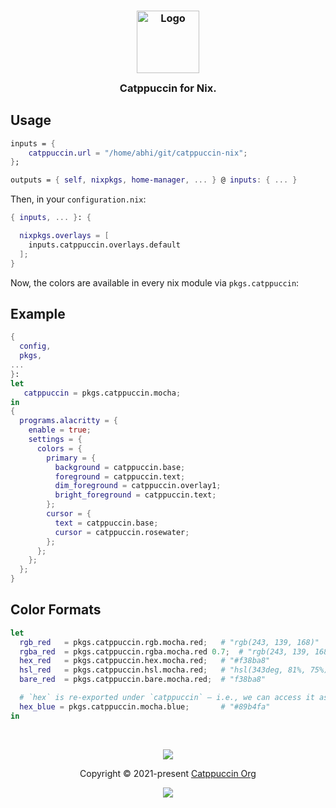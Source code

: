 <h3 align="center">
        <img src="https://raw.githubusercontent.com/catppuccin/catppuccin/main/assets/logos/exports/1544x1544_circle.png" width="100" alt="Logo"/><br/>
        <img src="https://raw.githubusercontent.com/catppuccin/catppuccin/main/assets/misc/transparent.png" height="30" width="0px"/>
        Catppuccin for Nix.
        <img src="https://raw.githubusercontent.com/catppuccin/catppuccin/main/assets/misc/transparent.png" height="30" width="0px"/>
</h3>

<!-- # Catppuccin for Nix. -->

## Usage 

```nix 
inputs = {
    catppuccin.url = "/home/abhi/git/catppuccin-nix";
};

outputs = { self, nixpkgs, home-manager, ... } @ inputs: { ... }
```

Then, in your `configuration.nix`:

```nix 
{ inputs, ... }: {

  nixpkgs.overlays = [
    inputs.catppuccin.overlays.default
  ];
}
```

Now, the colors are available in every nix module via `pkgs.catppuccin`:

## Example 

```nix 
{
  config,
  pkgs,
...
}:
let
   catppuccin = pkgs.catppuccin.mocha;
in 
{
  programs.alacritty = {
    enable = true;
    settings = {
      colors = {
        primary = {
          background = catppuccin.base;
          foreground = catppuccin.text;
          dim_foreground = catppuccin.overlay1;
          bright_foreground = catppuccin.text;
        };
        cursor = { 
          text = catppuccin.base;
          cursor = catppuccin.rosewater;
        };
      };
    };
  };
}

```

## Color Formats

```nix 
let
  rgb_red   = pkgs.catppuccin.rgb.mocha.red;   # "rgb(243, 139, 168)"
  rgba_red  = pkgs.catppuccin.rgba.mocha.red 0.7;  # "rgb(243, 139, 168, 0.7)"
  hex_red   = pkgs.catppuccin.hex.mocha.red;   # "#f38ba8"
  hsl_red   = pkgs.catppuccin.hsl.mocha.red;   # "hsl(343deg, 81%, 75%)"
  bare_red  = pkgs.catppuccin.bare.mocha.red;  # "f38ba8"

  # `hex` is re-exported under `catppuccin` — i.e., we can access it as:
  hex_blue = pkgs.catppuccin.mocha.blue;       # "#89b4fa"
in
```


&nbsp;
<p align="center">
	<img src="https://raw.githubusercontent.com/catppuccin/catppuccin/main/assets/footers/gray0_ctp_on_line.svg?sanitize=true" />
</p>
<p align="center">
	Copyright &copy; 2021-present <a href="https://github.com/catppuccin" target="_blank">Catppuccin Org</a>
</p>
<p align="center">
	<a href="https://github.com/abhinandh-s/catppuccin-nix/blob/main/LICENSE"><img src="https://img.shields.io/static/v1.svg?style=for-the-badge&label=License&message=MIT&logoColor=d9e0ee&colorA=363a4f&colorB=b7bdf8"/></a>
</p>
